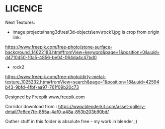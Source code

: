 
# LICENCE

Next Textures:

- Image projects\hang3d\res\3d-objects\env\rock1.jpg is crop from origin link:

https://www.freepik.com/free-photo/stone-surface-background_14622183.htm#fromView=keyword&page=1&position=0&uuid=d4710d50-10a5-4856-be04-064da4c47bd0

- rock2

https://www.freepik.com/free-photo/dirty-metal-texture_1025232.htm#fromView=search&page=1&position=18&uuid=42594b43-9bfd-4fbf-aa97-761f09b20c73

Designed by Freepik
www.freepik.com


Corridor download from : 
https://www.blenderkit.com/asset-gallery-detail/7e8ce7fe-855a-4af0-a48a-853b203b90bd/

Outher stuff in this folder is absolute free - my work in blender ;)